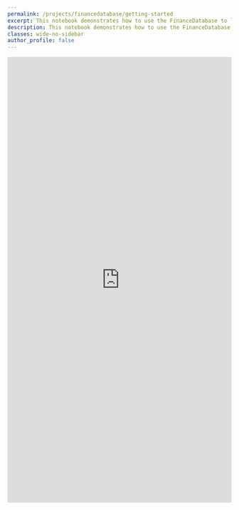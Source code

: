 ```yaml
---
permalink: /projects/financedatabase/getting-started
excerpt: This notebook demonstrates how to use the FinanceDatabase to look into companies and filter through them accordingly.
description: This notebook demonstrates how to use the FinanceDatabase to look into companies and filter through them accordingly.
classes: wide-no-sidebar
author_profile: false
---
```


<iframe name="iframe1" id="iframe1" src="https://nbviewer.org/github/JerBouma/FinanceDatabase/blob/main/examples.ipynb" frameborder="0" border="0" cellspacing="0" width="100%" height="1000px" style="border-style: none"></iframe>
